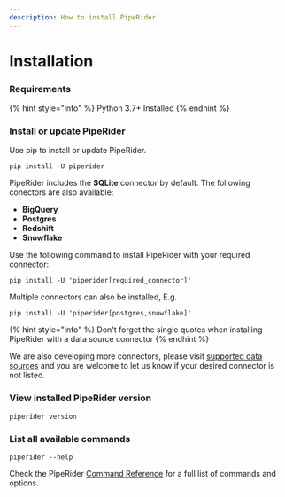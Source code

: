 ```yaml
---
description: How to install PipeRider.
---
```


# Installation

### Requirements

{% hint style="info" %}
Python 3.7+ Installed
{% endhint %}

### Install or update PipeRider

Use pip to install or update PipeRider.

```shell
pip install -U piperider
```

PipeRider includes the **SQLite** connector by default. The following conectors are also available:

* **BigQuery**
* **Postgres**
* **Redshift**
* **Snowflake**

Use the following command to install PipeRider with your required connector:

```
pip install -U 'piperider[required_connector]'
```

Multiple connectors can also be installed, E.g.

```
pip install -U 'piperider[postgres,snowflake]'
```

{% hint style="info" %}
Don't forget the single quotes when installing PipeRider with a data source connector
{% endhint %}

We are also developing more connectors, please visit [supported data sources](data-sources/supported-data-sources/) and you are welcome to let us know if your desired  connector is not listed.

### View installed PipeRider version

```shell
piperider version
```

### List all available commands

```shell
piperider --help
```

Check the PipeRider [Command Reference](piperider-cli.md) for a full list of commands and options.
